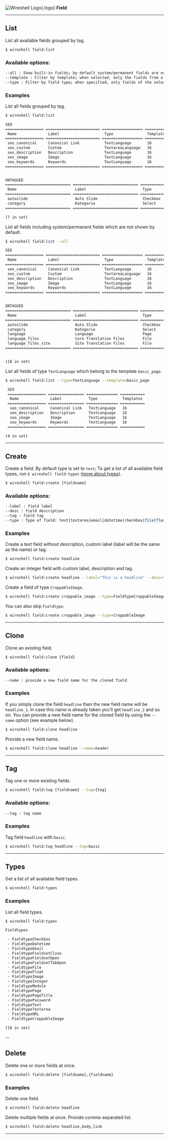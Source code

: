 ![Wireshell Logo](/assets/img/favicon-16x16.png){.logo} **Field**

---

## List

List all available fields grouped by tag.

```sh
$ wireshell field:list
```

### Available options:

```sh
--all : Show built-in fields; by default system/permanent fields are not shown
--template : Filter by template; when selected, only the fields from a specific template will be shown
--type : Filter by field type; when specified, only fields of the selected type will be shown
```

### Examples

List all fields grouped by tag.

```sh
$ wireshell field:list

SEO
================= ======================== ================== ===========
 Name              Label                    Type               Templates
================= ======================== ================== ===========
 seo_canonical     Canonical Link           TextLanguage       16
 seo_custom        Custom                   TextareaLanguage   16
 seo_description   Description              TextLanguage       16
 seo_image         Image                    TextLanguage       16
 seo_keywords      Keywords                 TextLanguage       16
================= ======================== ================== ===========


UNTAGGED
============================= ============================= ================== ===========
 Name                          Label                         Type               Templates
============================= ============================= ================== ===========
 autoslide                     Auto Slide                    Checkbox           1
 category                      Kategorie                     Select             1
============================= ============================= ================== ===========

(7 in set)
```

List all fields including system/permanent fields which are not shown by default.

```sh
$ wireshell field:list --all

SEO
================= ======================== ================== ===========
 Name              Label                    Type               Templates
================= ======================== ================== ===========
 seo_canonical     Canonical Link           TextLanguage       16
 seo_custom        Custom                   TextareaLanguage   16
 seo_description   Description              TextLanguage       16
 seo_image         Image                    TextLanguage       16
 seo_keywords      Keywords                 TextLanguage       16
================= ======================== ================== ===========


UNTAGGED
============================= ============================= ================== ===========
 Name                          Label                         Type               Templates
============================= ============================= ================== ===========
 autoslide                     Auto Slide                    Checkbox           1
 category                      Kategorie                     Select             1
 language                      Language                      Page               1
 language_files                Core Translation Files        File               1
 language_files_site           Site Translation Files        File               1
============================= ============================= ================== ===========


(10 in set)
```

List all fields of type `TextLanguage` which belong to the template `basic_page`.

```sh
$ wireshell field:list --type=TextLanguage --template=basic_page

 SEO
 ================= ================ ============== ===========
  Name              Label            Type           Templates
 ================= ================ ============== ===========
  seo_canonical     Canonical Link   TextLanguage   16
  seo_description   Description      TextLanguage   16
  seo_image         Image            TextLanguage   16
  seo_keywords      Keywords         TextLanguage   16
 ================= ================ ============== ===========

(4 in set)
```

---

## Create

Create a field. By default type is set to `text`;
To get a list of all available field types, run `$ wireshell field:types` ([more about types](#types)).

```sh
$ wireshell field:create {fieldname}
```

### Available options:

```sh
--label : field label
--desc : field description
--tag : field tag
--type : Type of field: text|textarea|email|datetime|checkbox|file|float|image|integer|page|url or custom field
```

### Examples

Create a text field without description,  custom label (label will be the same as the name) or tag.

```sh
$ wireshell field:create headline
```

Create an integer field with custom label, description and tag.

```sh
$ wireshell field:create headline --label="This is a headline" --desc="Some description" --tag=basic --type=integer
```

Create a field of type `CroppableImage`.

```sh
$ wireshell field:create croppable_image --type=FieldtypeCroppableImage
```

You can also skip `Fieldtype`.

```sh
$ wireshell field:create croppable_image --type=CroppableImage
```

---

## Clone

Clone an existing field.

```sh
$ wireshell field:clone {field}
```

### Available options:

```sh
--name : provide a new field name for the cloned field
```

### Examples

If you simply clone the field `headline` then the new field name will be `headline_1`. In case this name is already taken you'll get `headline_2` and so on.
You can provide a new field name for the cloned field by using the `--name` option (see example below).

```sh
$ wireshell field:clone headline
```

Provide a new field name.

```sh
$ wireshell field:clone headline --name=header
```

---

## Tag

Tag one or more existing fields.

```sh
$ wireshell field:tag {fieldname} --tag={tag}
```

### Available options:

```sh
--tag : tag name
```

### Examples

Tag field `headline` with `basic`.

```sh
$ wireshell field:tag headline --tag=basic
```

---

## Types

Get a list of all available field types.

```sh
$ wireshell field:types
```

### Examples

List all field types.

```sh
$ wireshell field:types

Fieldtypes

 - FieldtypeCheckbox
 - FieldtypeDatetime
 - FieldtypeEmail
 - FieldtypeFieldsetClose
 - FieldtypeFieldsetOpen
 - FieldtypeFieldsetTabOpen
 - FieldtypeFile
 - FieldtypeFloat
 - FieldtypeImage
 - FieldtypeInteger
 - FieldtypeModule
 - FieldtypePage
 - FieldtypePageTitle
 - FieldtypePassword
 - FieldtypeText
 - FieldtypeTextarea
 - FieldtypeURL
 - FieldtypeCroppableImage

(18 in set)
```

--

## Delete

Delete one or more fields at once.

```sh
$ wireshell field:delete {fieldname},{fieldname}
```

### Examples

Delete one field.

```sh
$ wireshell field:delete headline
```

Delete multiple fields at once. Provide comma-separated list.

```sh
$ wireshell field:delete headline,body,link
```

---
